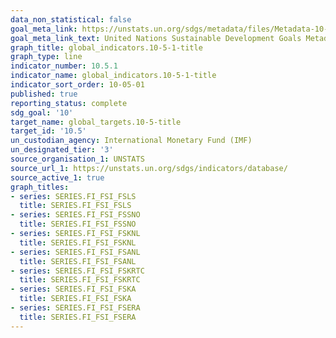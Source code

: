 ```yaml
---
data_non_statistical: false
goal_meta_link: https://unstats.un.org/sdgs/metadata/files/Metadata-10-05-01.pdf
goal_meta_link_text: United Nations Sustainable Development Goals Metadata (pdf 564kB)
graph_title: global_indicators.10-5-1-title
graph_type: line
indicator_number: 10.5.1
indicator_name: global_indicators.10-5-1-title
indicator_sort_order: 10-05-01
published: true
reporting_status: complete
sdg_goal: '10'
target_name: global_targets.10-5-title
target_id: '10.5'
un_custodian_agency: International Monetary Fund (IMF)
un_designated_tier: '3'
source_organisation_1: UNSTATS
source_url_1: https://unstats.un.org/sdgs/indicators/database/
source_active_1: true
graph_titles:
- series: SERIES.FI_FSI_FSLS
  title: SERIES.FI_FSI_FSLS
- series: SERIES.FI_FSI_FSSNO
  title: SERIES.FI_FSI_FSSNO
- series: SERIES.FI_FSI_FSKNL
  title: SERIES.FI_FSI_FSKNL
- series: SERIES.FI_FSI_FSANL
  title: SERIES.FI_FSI_FSANL
- series: SERIES.FI_FSI_FSKRTC
  title: SERIES.FI_FSI_FSKRTC
- series: SERIES.FI_FSI_FSKA
  title: SERIES.FI_FSI_FSKA
- series: SERIES.FI_FSI_FSERA
  title: SERIES.FI_FSI_FSERA
---
```

